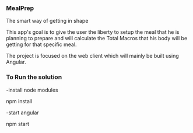 ### MealPrep
The smart way of getting in shape

This app's goal is to give the user the liberty to setup the meal that he is planning to prepare and will calculate the Total Macros that his body will be getting for that specific meal.

The project is focused on the web client which will mainly be built using Angular.



### To Run the solution
-install node modules 
  
  npm install
  
  
-start angular
  
  npm start
